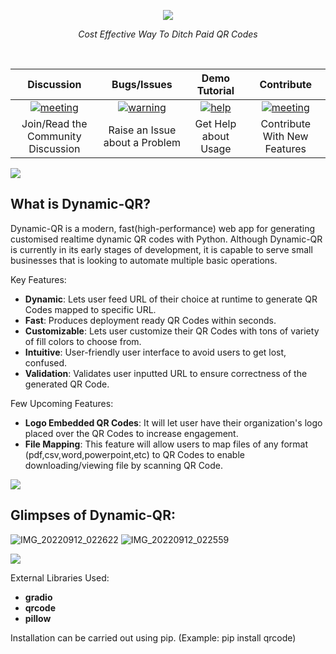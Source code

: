 <p align="center">
<img src="https://user-images.githubusercontent.com/78873223/189544780-ea6a2cda-5711-4914-b0c8-c48d0458fbcd.PNG">
</p>
<p align="center">
    <em>Cost Effective Way To Ditch Paid QR Codes</em>
</p><br>

| **Discussion** | **Bugs/Issues** | **Demo Tutorial** | **Contribute** |
| :---: | :---: | :---: | :---: |
| [![meeting](https://user-images.githubusercontent.com/6128978/149935812-31266023-cc5b-4c98-a416-1d4cf8800c0c.png)](https://github.com/devfinwiz/Dynamic-QR/discussions) | [![warning](https://user-images.githubusercontent.com/6128978/149936142-04d7cf1c-5bc5-45c1-a8e4-015454a2de48.png)](https://github.com/devfinwiz/Dynamic-QR/issues/new/choose) | [![help](https://user-images.githubusercontent.com/6128978/149937331-5ee5c00a-748d-4fbf-a9f9-e2273480d8a2.png)](https://github.com/devfinwiz/Dynamic-QR/raw/master/Tutorial.mp4) | [![meeting](https://user-images.githubusercontent.com/6128978/149935812-31266023-cc5b-4c98-a416-1d4cf8800c0c.png)](https://github.com/devfinwiz/Dynamic-QR/fork)
| Join/Read the Community Discussion | Raise an Issue about a Problem | Get Help about Usage | Contribute With New Features |

![](https://i.imgur.com/waxVImv.png) 

## What is Dynamic-QR?

Dynamic-QR is a modern, fast(high-performance) web app for generating customised realtime dynamic QR codes with Python. Although Dynamic-QR is currently in its early stages of development, it is capable to serve small businesses that is looking to automate multiple basic operations. 

Key Features:

* **Dynamic**: Lets user feed URL of their choice at runtime to generate QR Codes mapped to specific URL. 
* **Fast**: Produces deployment ready QR Codes within seconds. 
* **Customizable**: Lets user customize their QR Codes with tons of variety of fill colors to choose from.
* **Intuitive**: User-friendly user interface to avoid users to get lost, confused. 
* **Validation**: Validates user inputted URL to ensure correctness of the generated QR Code.

Few Upcoming Features:

* **Logo Embedded QR Codes**: It will let user have their organization's logo placed over the QR Codes to increase engagement.
* **File Mapping**: This feature will allow users to map files of any format (pdf,csv,word,powerpoint,etc) to QR Codes to enable downloading/viewing file by scanning QR Code.

![](https://i.imgur.com/waxVImv.png) 

## Glimpses of Dynamic-QR:

![IMG_20220912_022622](https://user-images.githubusercontent.com/78873223/189548594-712940ed-9c98-4d84-930a-2a62f4a6a69c.png)
![IMG_20220912_022559](https://user-images.githubusercontent.com/78873223/189548598-27205352-0f7c-41ae-8413-70f1dd413b7d.png)

![](https://i.imgur.com/waxVImv.png) 

External Libraries Used: 

* **gradio**
* **qrcode**
* **pillow**

Installation can be carried out using pip. (Example: pip install qrcode)


